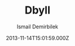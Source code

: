 ---
title: Dbyll
github: https://github.com/dbtek/dbyll
demo: https://dbtek.github.io/dbyll/
author: Ismail Demirbilek
ssg:
  - Jekyll
cms:
  - Markdown
date: 2013-11-14T15:01:59.000Z
description: Stylish, minimalistic theme for jekyll.
draft: true
publish_date: '2013-11-14T15:01:59Z'
update_date: '2021-08-11T15:24:34Z'
github_star: 552
github_fork: 434
---